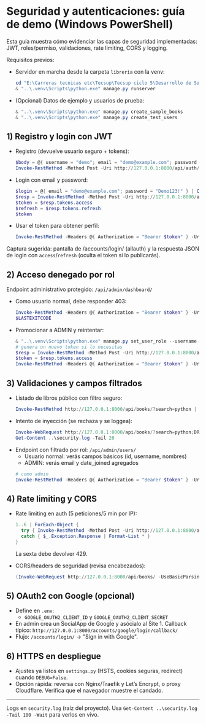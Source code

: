 # Seguridad y autenticaciones: guía de demo (Windows PowerShell)

Esta guía muestra cómo evidenciar las capas de seguridad implementadas: JWT, roles/permiso, validaciones, rate limiting, CORS y logging.

Requisitos previos:
- Servidor en marcha desde la carpeta `libreria` con la venv:
  ```powershell
  cd "E:\Carreras tecnicas etc\Tecsup\Tecsup ciclo 5\Desarrollo de Soluciones en la Nube\libreria-ecommerce-feature-google-login\libreria"
  & "..\.venv\Scripts\python.exe" manage.py runserver
  ```
- (Opcional) Datos de ejemplo y usuarios de prueba:
  ```powershell
  & "..\.venv\Scripts\python.exe" manage.py create_sample_books
  & "..\.venv\Scripts\python.exe" manage.py create_test_users
  ```

## 1) Registro y login con JWT

- Registro (devuelve usuario seguro + tokens):
  ```powershell
  $body = @{ username = "demo"; email = "demo@example.com"; password = "Demo123!"; password_confirm = "Demo123!"; first_name = "Demo"; last_name = "User" } | ConvertTo-Json
  Invoke-RestMethod -Method Post -Uri http://127.0.0.1:8000/api/auth/register/ -ContentType 'application/json' -Body $body
  ```
- Login con email y password:
  ```powershell
  $login = @{ email = "demo@example.com"; password = "Demo123!" } | ConvertTo-Json
  $resp = Invoke-RestMethod -Method Post -Uri http://127.0.0.1:8000/api/auth/login/ -ContentType 'application/json' -Body $login
  $token = $resp.tokens.access
  $refresh = $resp.tokens.refresh
  $token
  ```
- Usar el token para obtener perfil:
  ```powershell
  Invoke-RestMethod -Headers @{ Authorization = "Bearer $token" } -Uri http://127.0.0.1:8000/api/auth/profile/
  ```

Captura sugerida: pantalla de /accounts/login/ (allauth) y la respuesta JSON de login con `access`/`refresh` (oculta el token si lo publicarás).

## 2) Acceso denegado por rol

Endpoint administrativo protegido: `/api/admin/dashboard/`

- Como usuario normal, debe responder 403:
  ```powershell
  Invoke-RestMethod -Headers @{ Authorization = "Bearer $token" } -Uri http://127.0.0.1:8000/api/admin/dashboard/ -ErrorAction SilentlyContinue | ConvertTo-Json
  $LASTEXITCODE
  ```

- Promocionar a ADMIN y reintentar:
  ```powershell
  & "..\.venv\Scripts\python.exe" manage.py set_user_role --username demo --role ADMIN
  # genera un nuevo token si lo necesitas
  $resp = Invoke-RestMethod -Method Post -Uri http://127.0.0.1:8000/api/auth/login/ -ContentType 'application/json' -Body $login
  $token = $resp.tokens.access
  Invoke-RestMethod -Headers @{ Authorization = "Bearer $token" } -Uri http://127.0.0.1:8000/api/admin/dashboard/
  ```

## 3) Validaciones y campos filtrados

- Listado de libros público con filtro seguro:
  ```powershell
  Invoke-RestMethod http://127.0.0.1:8000/api/books/?search=python | ConvertTo-Json -Depth 5
  ```
- Intento de inyección (se rechaza y se loggea):
  ```powershell
  Invoke-WebRequest http://127.0.0.1:8000/api/books/?search=python;DROP%20TABLE -UseBasicParsing
  Get-Content ..\security.log -Tail 20
  ```
- Endpoint con filtrado por rol: `/api/admin/users/`
  - Usuario normal: verás campos básicos (id, username, nombres)
  - ADMIN: verás email y date_joined agregados
  ```powershell
  # como admin
  Invoke-RestMethod -Headers @{ Authorization = "Bearer $token" } -Uri http://127.0.0.1:8000/api/admin/users/ | ConvertTo-Json -Depth 5
  ```

## 4) Rate limiting y CORS

- Rate limiting en auth (5 peticiones/5 min por IP):
  ```powershell
  1..6 | ForEach-Object {
    try { Invoke-RestMethod -Method Post -Uri http://127.0.0.1:8000/api/auth/login/ -ContentType 'application/json' -Body $login }
    catch { $_.Exception.Response | Format-List * }
  }
  ```
  La sexta debe devolver 429.

- CORS/headers de seguridad (revisa encabezados):
  ```powershell
  (Invoke-WebRequest http://127.0.0.1:8000/api/books/ -UseBasicParsing).Headers
  ```

## 5) OAuth2 con Google (opcional)

- Define en `.env`:
  - `GOOGLE_OAUTH2_CLIENT_ID` y `GOOGLE_OAUTH2_CLIENT_SECRET`
- En admin crea un SocialApp de Google y asócialo al Site 1. Callback típico: `http://127.0.0.1:8000/accounts/google/login/callback/`
- Flujo: `/accounts/login/` → "Sign in with Google".

## 6) HTTPS en despliegue

- Ajustes ya listos en `settings.py` (HSTS, cookies seguras, redirect) cuando `DEBUG=False`.
- Opción rápida: reversa con Nginx/Traefik y Let’s Encrypt, o proxy Cloudflare. Verifica que el navegador muestre el candado.

---
Logs en `security.log` (raíz del proyecto). Usa `Get-Content ..\security.log -Tail 100 -Wait` para verlos en vivo.
